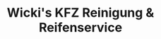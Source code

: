 ---
title: "Wicki's KFZ Reinigung & Reifenservice"
url: /hadersdorf-am-kamp/wickis-kfz-reinigung-und-reifenservice/
shop: Autowerkstatt
---
